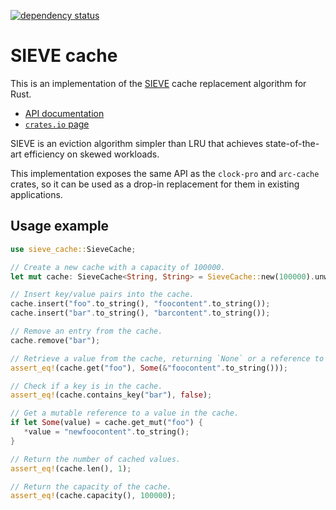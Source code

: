 [![dependency status](https://deps.rs/repo/github/jedisct1/rust-sieve-cache/status.svg)](https://deps.rs/repo/github/jedisct1/rust-sieve-cache)

# SIEVE cache

This is an implementation of the [SIEVE](http://sievecache.com) cache replacement algorithm for Rust.

- [API documentation](https://docs.rs/sieve-cache/0.1.2/sieve_cache)
- [`crates.io` page](https://crates.io/crates/sieve-cache)

SIEVE is an eviction algorithm simpler than LRU that achieves state-of-the-art efficiency on skewed workloads.

This implementation exposes the same API as the `clock-pro` and `arc-cache` crates, so it can be used as a drop-in replacement for them in existing applications.

## Usage example

```rust
use sieve_cache::SieveCache;

// Create a new cache with a capacity of 100000.
let mut cache: SieveCache<String, String> = SieveCache::new(100000).unwrap();

// Insert key/value pairs into the cache.
cache.insert("foo".to_string(), "foocontent".to_string());
cache.insert("bar".to_string(), "barcontent".to_string());

// Remove an entry from the cache.
cache.remove("bar");

// Retrieve a value from the cache, returning `None` or a reference to the value.
assert_eq!(cache.get("foo"), Some(&"foocontent".to_string()));

// Check if a key is in the cache.
assert_eq!(cache.contains_key("bar"), false);

// Get a mutable reference to a value in the cache.
if let Some(value) = cache.get_mut("foo") {
   *value = "newfoocontent".to_string();
}

// Return the number of cached values.
assert_eq!(cache.len(), 1);

// Return the capacity of the cache.
assert_eq!(cache.capacity(), 100000);
```

